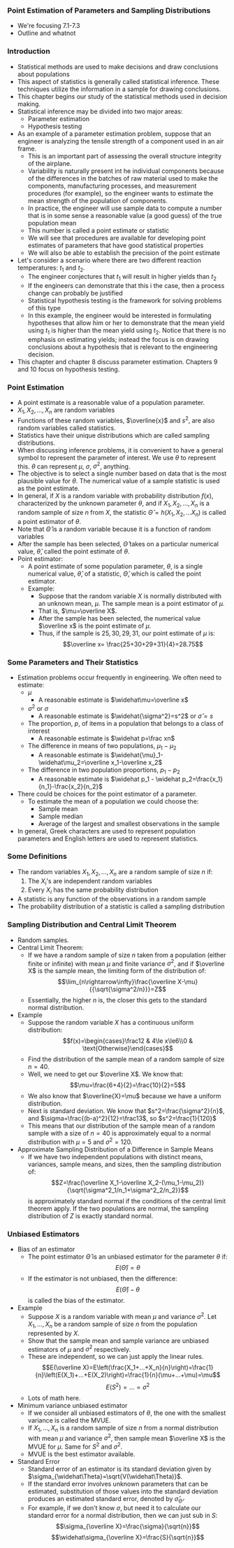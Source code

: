 ### Point Estimation of Parameters and Sampling Distributions
- We're focusing 7.1-7.3
- Outline and whatnot

### Introduction
- Statistical methods are used to make decisions and draw conclusions about populations
- This aspect of statistics is generally called statistical inference. These techniques utilize the information in a sample for drawing conclusions.
- This chapter begins our study of the statistical methods used in decision making.
- Statistical inference may be divided into two major areas:
	- Parameter estimation
	- Hypothesis testing
- As an example of a parameter estimation problem, suppose that an engineer is analyzing the tensile strength of a component used in an air frame.
	- This is an important part of assessing the overall structure integrity of the airplane.
	- Variability is naturally present int he individual components because of the differences in the batches of raw material used to make the components, manufacturing processes, and measurement procedures (for example), so the engineer wants to estimate the mean strength of the population of components. 
	- In practice, the engineer will use sample data to compute a number that is in some sense a reasonable value (a good guess) of the true population mean
	- This number is called a point estimate or statistic
	- We will see that procedures are available for developing point estimates of parameters that have good statistical properties
	- We will also be able to establish the precision of the point estimate
- Let's consider a scenario where there are two different reaction temperatures: $t_1$ and $t_2$.
	- The engineer conjectures that $t_1$ will result in higher yields than $t_2$
	- If the engineers can demonstrate that this i the case, then a process change can probably be justified
	- Statistical hypothesis testing is the framework for solving problems of this type
	- In this example, the engineer would be interested in formulating hypotheses that allow him or her to demonstrate that the mean yield using $t_1$ is higher than the mean yield using $t_2$. Notice that there is no emphasis on estimating yields; instead the focus is on drawing conclusions about a hypothesis that is relevant to the engineering decision. 
- This chapter and chapter 8 discuss parameter estimation. Chapters 9 and 10 focus on hypothesis testing.

### Point Estimation
- A point estimate is a reasonable value of a population parameter.
- $X_1, X_2,...,X_n$ are random variables
- Functions of these random variables, $\overline{x}$ and $s^2$, are also random variables called statistics.
- Statistics have their unique distributions which are called sampling distributions.
- When discussing inference problems, it is convenient to have a general symbol to represent the parameter of interest. We use $\theta$ to represent this. $\theta$ can represent $\mu$, $\sigma$, $\sigma^2$, anything.
- The objective is to select a single number based on data that is the most plausible value for $\theta$. The numerical value of a sample statistic is used as the point estimate.
- In general, if $X$ is a random variable with probability distribution $f(x)$, characterized by the unknown parameter $\theta$, and if $X_1, X_2,...,X_n$ is a random sample of size $n$ from $X$, the statistic $\widehat\Theta=h(X_1,X_2,...X_n)$ is called a point estimator of $\theta$.
- Note that $\widehat\Theta$ is a random variable because it is a function of random variables
- After the sample has been selected, $\widehat\Theta$ takes on a particular numerical value, $\widehat\theta$, called the point estimate of $\theta$.
- Point estimator:
	- A point estimate of some population parameter, $\theta$, is a single numerical value, $\widehat\theta$, of a statistic, $\widehat\Theta$, which is called the point estimator.
	- Example:
		- Suppose that the random variable $X$ is normally distributed with an unknown mean, $\mu$. The sample mean is a point estimator of $\mu$.
		- That is, $\mu=\overline X$. 
		- After the sample has been selected, the numerical value $\overline x$ is the point estimate of $\mu$. 
		- Thus, if the sample is $25, 30, 29, 31$, our point estimate of $\mu$ is: $$\overline x= \frac{25+30+29+31}{4}=28.75$$

### Some Parameters and Their Statistics
- Estimation problems occur frequently in engineering. We often need to estimate:
	- $\mu$
		- A reasonable estimate is $\widehat\mu=\overline x$
	- $\sigma^2$ or $\sigma$
		- A reasonable estimate is $\widehat{\sigma^2}=s^2$ or $\widehat\sigma=s$ 
	- The proportion, $p$, of items in a population that belongs to a class of interest
		- A reasonable estimate is $\widehat p=\frac xn$
	- The difference in means of two populations, $\mu_1-\mu_2$
		- A reasonable estimate is $\widehat{\mu}_1-\widehat\mu_2=\overline x_1-\overline x_2$
	- The difference in two population proportions, $p_1-p_2$
		- A reasonable estimate is $\widehat p_1 - \widehat p_2=\frac{x_1}{n_1}-\frac{x_2}{n_2}$
- There could be choices for the point estimator of a parameter.
	- To estimate the mean of a population we could choose the:
		- Sample mean
		- Sample median
		- Average of the largest and smallest observations in the sample
- In general, Greek characters are used to represent population parameters and English letters are used to represent statistics.

### Some Definitions
- The random variables $X_1, X_2, ..., X_n$ are a random sample of size $n$ if:
	1. The $X_i$'s are independent random variables
	2. Every $X_i$ has the same probability distribution
- A statistic is any function of the observations in a random sample
- The probability distribution of a statistic is called a sampling distribution

### Sampling Distribution and Central Limit Theorem
- Random samples.
- Central Limit Theorem:
	- If we have a random sample of size $n$ taken from a population (either finite or infinite) with mean $\mu$ and finite variance $\sigma^2$, and if $\overline X$ is the sample mean, the limiting form of the distribution of: $$\lim_{n\rightarrow\infty}\frac{\overline X-\mu}{{\sqrt{\sigma^2/n}}}=Z$$
	- Essentially, the higher $n$ is, the closer this gets to the standard normal distribution.
- Example 
	- Suppose the random variable $X$ has a continuous uniform distribution: $$f(x)=\begin{cases}\frac12 & 4\le x\le6\\0 & \text{Otherwise}\end{cases}$$
	- Find the distribution of the sample mean of a random sample of size $n=40$.
	- Well, we need to get our $\overline X$. We know that: $$\mu=\frac{6+4}{2}=\frac{10}{2}=5$$
	- We also know that $\overline{X}=\mu$ because we have a uniform distribution.
	- Next is standard deviation. We know that $s^2=\frac{\sigma^2}{n}$, and $\sigma=\frac{(b-a)^2}{12}=\frac13$, so $s^2=\frac{1}{120}$
	- This means that our distribution of the sample mean of a random sample with a size of $n=40$ is approximately equal to a normal distribution with $\mu=5$ and $\sigma^2 = 120$.
- Approximate Sampling Distribution of a Difference in Sample Means
	- If we have two independent populations with distinct means, variances, sample means, and sizes, then the sampling distribution of: $$Z=\frac{\overline X_1-\overline X_2-(\mu_1-\mu_2)}{\sqrt{\sigma^2_1/n_1+\sigma^2_2/n_2}}$$ is approximately standard normal if the conditions of the central limit theorem apply. If the two populations are normal, the sampling distribution of $Z$ is exactly standard normal.

### Unbiased Estimators
- Bias of an estimator
	- The point estimator $\widehat\Theta$ is an unbiased estimator for the parameter $\theta$ if: $$E(\widehat\Theta)=\theta$$
	- If the estimator is not unbiased, then the difference: $$E(\widehat\Theta)-\theta$$ is called the bias of the estimator.
- Example
	- Suppose $X$ is a random variable with mean $\mu$ and variance $\sigma^2$. Let $X_1,...,X_n$ be a random sample of size $n$ from the population represented by $X$.
	- Show that the sample mean and sample variance are unbiased estimators of $\mu$ and $\sigma^2$ respectively. 
	- These are independent, so we can just apply the linear rules. $$E(\overline X)=E\left(\frac{X_1+...+X_n}{n}\right)=\frac{1}{n}\left(E(X_1)+...+E(X_2)\right)=\frac{1}{n}(\mu+...+\mu)=\mu$$ $$E(S^2)=...=\sigma^2$$
	- Lots of math here.
- Minimum variance unbiased estimator
	- If we consider all unbiased estimators of $\theta$, the one with the smallest variance is called the MVUE. 
	- If $X_1,...,X_n$ is a random sample of size $n$ from a normal distribution with mean $\mu$ and variance $\sigma^2$, then sample mean $\overline X$ is the MVUE for $\mu$. Same for $S^2$ and $\sigma^2$.
	- MVUE is the best estimator available.
- Standard Error
	- Standard error of an estimator is its standard deviation given by $\sigma_{\widehat\Theta}=\sqrt{V(\widehat\Theta)}$. 
	- If the standard error involves unknown parameters that can be estimated, substitution of those values into the standard deviation produces an estimated standard error, denoted by $\widehat\sigma_{\widehat\Theta}$.
	- For example, if we don't know $\sigma$, but need it to calculate our standard error for a normal distribution, then we can just sub in $S$: $$\sigma_{\overline X}=\frac{\sigma}{\sqrt{n}}$$ $$\widehat\sigma_{\overline X}=\frac{S}{\sqrt{n}}$$